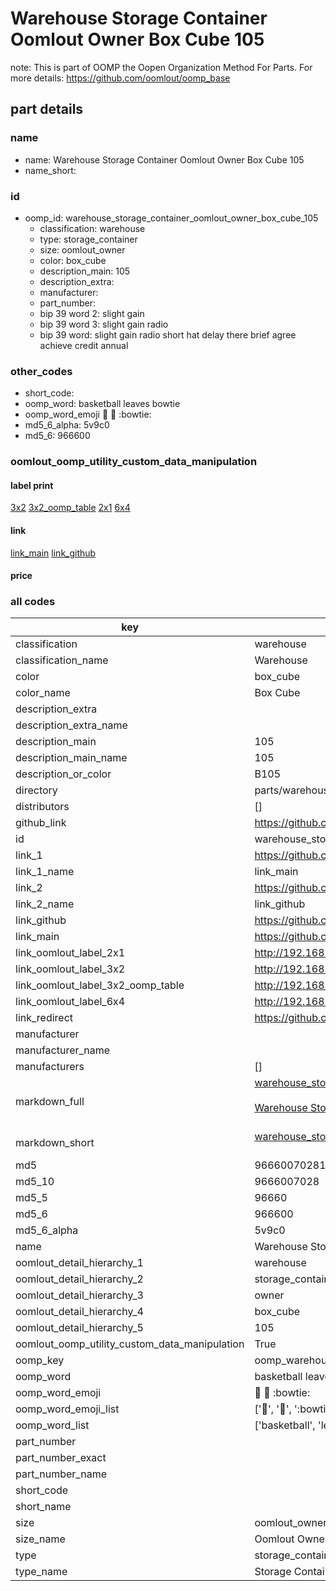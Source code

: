 # Warehouse Storage Container Oomlout Owner Box Cube 105  

note: This is part of OOMP the Oopen Organization Method For Parts. For more details: https://github.com/oomlout/oomp_base

##  part details
  







### name
* name: Warehouse Storage Container Oomlout Owner Box Cube 105
* name_short: 
### id
* oomp_id: warehouse_storage_container_oomlout_owner_box_cube_105
  * classification: warehouse
  * type: storage_container
  * size: oomlout_owner
  * color: box_cube
  * description_main: 105
  * description_extra: 
  * manufacturer: 
  * part_number: 
  * bip 39 word 2: slight gain
  * bip 39 word 3: slight gain radio
  * bip 39 word: slight gain radio short hat delay there brief agree achieve credit annual

### other_codes
* short_code: 
* oomp_word: basketball leaves bowtie
* oomp_word_emoji :basketball: :leaves: :bowtie:
* md5_6_alpha: 5v9c0
* md5_6: 966600






### oomlout_oomp_utility_custom_data_manipulation
#### label print
[3x2](http://192.168.1.245:1112/?label=oomp%205v9c0)
[3x2_oomp_table](http://192.168.1.108:1112/?label=oomp%205v9c0)
[2x1](http://192.168.1.242:1112/?label=oomp%205v9c0)
[6x4](http://192.168.1.55:1112/?label=oomp%205v9c0)    

#### link

[link_main](https://github.com/oomlout/oomlout_oomp_version_1_messy/tree/main/parts/warehouse_storage_container_oomlout_owner_box_cube_105) [link_github](https://github.com/oomlout/oomlout_oomp_version_1_messy/tree/main/parts/warehouse_storage_container_oomlout_owner_box_cube_105)                             

#### price







### all codes 
| key | value |  
| --- | --- |  
| classification | warehouse |  
| classification_name | Warehouse |  
| color | box_cube |  
| color_name | Box Cube |  
| description_extra |  |  
| description_extra_name |  |  
| description_main | 105 |  
| description_main_name | 105 |  
| description_or_color | B105 |  
| directory | parts/warehouse_storage_container_oomlout_owner_box_cube_105 |  
| distributors | [] |  
| github_link | https://github.com/oomlout/oomlout_oomp_part_src/tree/main/parts/warehouse_storage_container_oomlout_owner_box_cube_105 |  
| id | warehouse_storage_container_oomlout_owner_box_cube_105 |  
| link_1 | https://github.com/oomlout/oomlout_oomp_version_1_messy/tree/main/parts/warehouse_storage_container_oomlout_owner_box_cube_105 |  
| link_1_name | link_main |  
| link_2 | https://github.com/oomlout/oomlout_oomp_version_1_messy/tree/main/parts/warehouse_storage_container_oomlout_owner_box_cube_105 |  
| link_2_name | link_github |  
| link_github | https://github.com/oomlout/oomlout_oomp_version_1_messy/tree/main/parts/warehouse_storage_container_oomlout_owner_box_cube_105 |  
| link_main | https://github.com/oomlout/oomlout_oomp_version_1_messy/tree/main/parts/warehouse_storage_container_oomlout_owner_box_cube_105 |  
| link_oomlout_label_2x1 | http://192.168.1.242:1112/?label=oomp%205v9c0 |  
| link_oomlout_label_3x2 | http://192.168.1.245:1112/?label=oomp%205v9c0 |  
| link_oomlout_label_3x2_oomp_table | http://192.168.1.108:1112/?label=oomp%205v9c0 |  
| link_oomlout_label_6x4 | http://192.168.1.55:1112/?label=oomp%205v9c0 |  
| link_redirect | https://github.com/oomlout/oomlout_oomp_version_1_messy/tree/main/parts/warehouse_storage_container_oomlout_owner_box_cube_105 |  
| manufacturer |  |  
| manufacturer_name |  |  
| manufacturers | [] |  
| markdown_full | [warehouse_storage_container_oomlout_owner_box_cube_105](none)<br>[](none)<br>[Warehouse Storage Container Oomlout Owner Box Cube 105](none)<br><br> |  
| markdown_short | [warehouse_storage_container_oomlout_owner_box_cube_105](none)<br><br> |  
| md5 | 96660070281bfc0ce7b4cc6d6197b65d |  
| md5_10 | 9666007028 |  
| md5_5 | 96660 |  
| md5_6 | 966600 |  
| md5_6_alpha | 5v9c0 |  
| name | Warehouse Storage Container Oomlout Owner Box Cube 105 |  
| oomlout_detail_hierarchy_1 | warehouse |  
| oomlout_detail_hierarchy_2 | storage_container |  
| oomlout_detail_hierarchy_3 | owner |  
| oomlout_detail_hierarchy_4 | box_cube |  
| oomlout_detail_hierarchy_5 | 105 |  
| oomlout_oomp_utility_custom_data_manipulation | True |  
| oomp_key | oomp_warehouse_storage_container_oomlout_owner_box_cube_105 |  
| oomp_word | basketball leaves bowtie |  
| oomp_word_emoji | :basketball: :leaves: :bowtie: |  
| oomp_word_emoji_list | [':basketball:', ':leaves:', ':bowtie:'] |  
| oomp_word_list | ['basketball', 'leaves', 'bowtie'] |  
| part_number |  |  
| part_number_exact |  |  
| part_number_name |  |  
| short_code |  |  
| short_name |  |  
| size | oomlout_owner |  
| size_name | Oomlout Owner |  
| type | storage_container |  
| type_name | Storage Container |  
